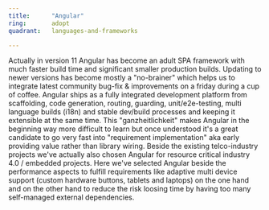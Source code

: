 ```yaml
---
title:      "Angular"
ring:       adopt 
quadrant:   languages-and-frameworks

---
```

Actually in version 11 Angular has become an adult SPA framework with much faster build time and significant smaller
production builds. Updating to newer versions has become mostly a "no-brainer" which helps us to integrate latest
community bug-fix & improvements on a friday during a cup of coffee. Angular ships as a fully integrated development
platform from scaffolding, code generation, routing, guarding, unit/e2e-testing, multi language builds (i18n) and stable
dev/build processes and keeping it extensible at the same time. This "ganzheitlichkeit" makes Angular in the beginning
way more difficult to learn but once understood it's a great candidate to go very fast into "requirement implementation"
aka early providing value rather than library wiring. Beside the existing telco-industry projects we've actually also
chosen Angular for resource critical industry 4.0 / embedded projects. Here we've selected Angular beside the
performance aspects to fulfill requirements like adaptive multi device support (custom hardware buttons, tablets and
laptops) on the one hand and on the other hand to reduce the risk loosing time by having too many self-managed external
dependencies.

